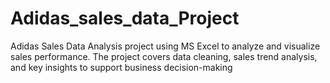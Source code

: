 # Adidas_sales_data_Project
Adidas Sales Data Analysis project using MS Excel to analyze and visualize sales performance. The project covers data cleaning, sales trend analysis, and key insights to support business decision-making
